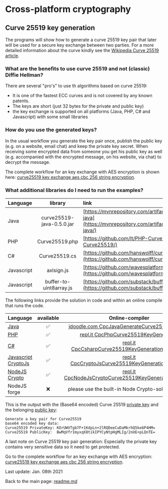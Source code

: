 # Cross-platform cryptography

## Curve 25519 key generation

The programs will show how to generate a curve 25519 key pair that later will be used for a secure key exchange between two parties. For a more detailed information about the curve kindly see the [Wikipedia Curve 25519 article](https://en.wikipedia.org/wiki/Curve25519).

### What are the benefits to use curve 25519 and not (classic) Diffie Hellman?

There are several "pro's" to use th algorithms based on curve 25519:

* It is one of the fastest ECC curves and is not covered by any known patents.
* The keys are short (just 32 bytes for the private and public key)
* the key exchange is supported on all platforms (Java, PHP, C# and Javascript) with some small libraries

### How do you use the generated keys?

In the usual workflow you generate the key pair once, publish the public key (e.g. on a website, email chat) and keep the private key secret. When receiving some encrypted data from someone you get his public key as well (e.g. accompanied with the encrypted message, on his website, via chat) to decrypt the message.

The complete workflow for an key exchange with AES encryption is shown here: [curve25519 key exchange aes cbc 256 string encryption](curve25519_key_exchange_aes_cbc_256_string_encryption.md).

### What additional libraries do I need to run the examples?

| Language | library | link
| ------ | :---: | :---- |
| Java | curve25519-java-0.5.0.jar | [https://mvnrepository.com/artifact/org.whispersystems/curve25519-java](https://mvnrepository.com/artifact/org.whispersystems/curve25519-java/) |
| PHP | Curve25519.php | [https://github.com/lt/PHP-Curve25519](https://github.com/lt/PHP-Curve25519/) |
| C# | Curve25519.cs | [https://github.com/hanswolff/curve25519](https://github.com/hanswolff/curve25519/) |
| Javascript | axlsign.js | [https://github.com/wavesplatform/curve25519-js](https://github.com/wavesplatform/curve25519-js/) |
| Javascript | buffer-to-uint8array.js | [https://github.com/substack/buffer-to-uint8array](https://github.com/substack/buffer-to-uint8array/) |

The following links provide the solution in code and within an online compile that runs the code.

| Language | available | Online-compiler
| ------ | :---: | :----: |
| [Java](./Curve25519KeyGeneration/GenerateCurve25519Keypair.java) | :white_check_mark: | [jdoodle.com  CpcJavaGenerateCurve25519Keypair](https://jdoodle.com/a/2EHr/)
| [PHP](./Curve25519KeyGeneration/GenerateCurve25519Keypair.php) | :white_check_mark: | [repl.it CpcPhpCurve25519KeyGeneration](https://repl.it/@javacrypto/CpcPhpCurve25519KeyGeneration/)
| [C#](./Curve25519KeyGeneration/GenerateCurve25519Keypair.cs) | :white_check_mark: | [repl.it CpcCsharpCurve25519KeyGeneration#main.css](https://repl.it/@javacrypto/CpcCsharpCurve25519KeyGeneration#main.cs/)
| [Javascript CryptoJs](./Curve25519KeyGeneration/GenerateCurve25519KeypairCryptoJs.js) | :white_check_mark: | [repl.it CpcCryptoJsCurve25519KeyGeneration#index.js](https://repl.it/@javacrypto/CpcCryptoJsCurve25519KeyGeneration#index.js/)
| [NodeJS Crypto](./Curve25519KeyGeneration/GenerateCurve25519KeypairNodeJsCrypto.js) | :white_check_mark: | [repl.it CpcNodeJsCryptoCurve25519KeyGeneration#index.js](https://repl.it/@javacrypto/CpcNodeJsCryptoCurve25519KeyGeneration#index.js/)
| NodeJS forge | :x: | please use the built-in Node Crypto-solution above

This is the output with the (Base64 encoded) Curve 25519 <u>private key</u> and  the belonging <u>public key</u>:

```plaintext
Generate a key pair for Curve25519
base64 encoded key data:
Curve25519 PrivateKey: KOrUWVTgb7F+1KdpLn+2lRQDeeCuDaMkrhQ5ke6P4HM=
Curve25519 PublicKey:  BwMqVfr1myxqX8tikIPYCyNtpHgMLIg/2nUE+pLQnTE=
```

A last note on Curve 25519 key pair generation: Especially the private key contains very sensitive data so it need to get protected. 

Go to the complete workflow for an key exchange with AES encryption: [curve25519 key exchange aes cbc 256 string encryption](curve25519_key_exchange_aes_cbc_256_string_encryption.md).

Last update: Jan. 08th 2021

Back to the main page: [readme.md](readme.md)